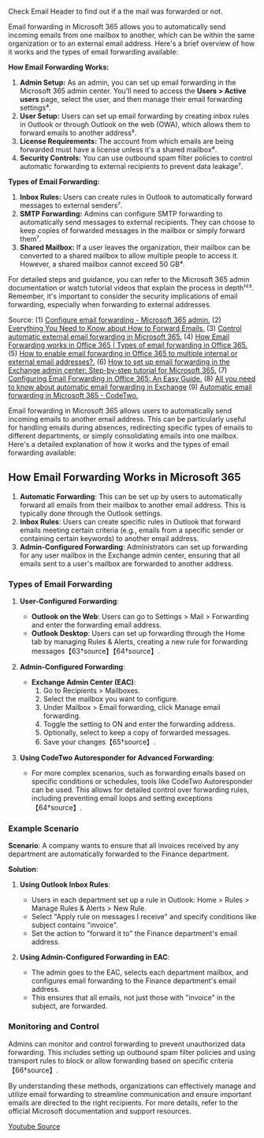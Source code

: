 Check Email Header to find out if a the mail was forwarded or not.

Email forwarding in Microsoft 365 allows you to automatically send incoming emails from one mailbox to another, which can be within the same organization or to an external email address. Here's a brief overview of how it works and the types of email forwarding available:

**How Email Forwarding Works:**
1. **Admin Setup:** As an admin, you can set up email forwarding in the Microsoft 365 admin center. You'll need to access the **Users > Active users** page, select the user, and then manage their email forwarding settings⁴.
2. **User Setup:** Users can set up email forwarding by creating inbox rules in Outlook or through Outlook on the web (OWA), which allows them to forward emails to another address⁵.
3. **License Requirements:** The account from which emails are being forwarded must have a license unless it's a shared mailbox⁴.
4. **Security Controls:** You can use outbound spam filter policies to control automatic forwarding to external recipients to prevent data leakage⁷.

**Types of Email Forwarding:**
1. **Inbox Rules:** Users can create rules in Outlook to automatically forward messages to external senders⁷.
2. **SMTP Forwarding:** Admins can configure SMTP forwarding to automatically send messages to external recipients. They can choose to keep copies of forwarded messages in the mailbox or simply forward them⁷.
3. **Shared Mailbox:** If a user leaves the organization, their mailbox can be converted to a shared mailbox to allow multiple people to access it. However, a shared mailbox cannot exceed 50 GB⁴.

For detailed steps and guidance, you can refer to the Microsoft 365 admin documentation or watch tutorial videos that explain the process in depth¹²³. Remember, it's important to consider the security implications of email forwarding, especially when forwarding to external addresses.

Source: 
(1) [Configure email forwarding - Microsoft 365 admin.](https://learn.microsoft.com/en-us/microsoft-365/admin/email/configure-email-forwarding?view=o365-worldwide.)
(2) [Everything You Need to Know about How to Forward Emails.](https://www.microsoft.com/en-us/microsoft-365-life-hacks/organization/how-to-forward-emails.)
(3) [Control automatic external email forwarding in Microsoft 365.](https://learn.microsoft.com/en-us/defender-office-365/outbound-spam-policies-external-email-forwarding.)
(4) [How Email Forwarding works in Office 365 | Types of email forwarding in Office 365.](https://www.youtube.com/watch?v=fq5LAOlwILU.)
(5) [How to enable email forwarding in Office 365 to multiple internal or external email addresses?.](https://www.youtube.com/watch?v=C45TmddsC4g.)
(6) [How to set up email forwarding in the Exchange admin center: Step-by-step tutorial for Microsoft 365.](https://www.youtube.com/watch?v=GDVsbMBdoMY.)
(7) [Configuring Email Forwarding in Office 365: An Easy Guide.](https://www.sharepointdiary.com/2021/11/configuring-email-forwarding-in-office-365.html.)
(8) [All you need to know about automatic email forwarding in Exchange](https://techcommunity.microsoft.com/t5/exchange-team-blog/all-you-need-to-know-about-automatic-email-forwarding-in/ba-p/2074888.)
(9) [Automatic email forwarding in Microsoft 365 - CodeTwo.](https://www.codetwo.com/admins-blog/automatic-email-forwarding-microsoft-365/.)




Email forwarding in Microsoft 365 allows users to automatically send incoming emails to another email address. This can be particularly useful for handling emails during absences, redirecting specific types of emails to different departments, or simply consolidating emails into one mailbox. Here's a detailed explanation of how it works and the types of email forwarding available:

## How Email Forwarding Works in Microsoft 365

1. **Automatic Forwarding**: This can be set up by users to automatically forward all emails from their mailbox to another email address. This is typically done through the Outlook settings.
2. **Inbox Rules**: Users can create specific rules in Outlook that forward emails meeting certain criteria (e.g., emails from a specific sender or containing certain keywords) to another email address.
3. **Admin-Configured Forwarding**: Administrators can set up forwarding for any user mailbox in the Exchange admin center, ensuring that all emails sent to a user's mailbox are forwarded to another address.

### Types of Email Forwarding

1. **User-Configured Forwarding**:
   - **Outlook on the Web**: Users can go to Settings > Mail > Forwarding and enter the forwarding email address.
   - **Outlook Desktop**: Users can set up forwarding through the Home tab by managing Rules & Alerts, creating a new rule for forwarding messages【63†source】【64†source】.

2. **Admin-Configured Forwarding**:
   - **Exchange Admin Center (EAC)**:
     1. Go to Recipients > Mailboxes.
     2. Select the mailbox you want to configure.
     3. Under Mailbox > Email forwarding, click Manage email forwarding.
     4. Toggle the setting to ON and enter the forwarding address.
     5. Optionally, select to keep a copy of forwarded messages.
     6. Save your changes【65†source】.

3. **Using CodeTwo Autoresponder for Advanced Forwarding**:
   - For more complex scenarios, such as forwarding emails based on specific conditions or schedules, tools like CodeTwo Autoresponder can be used. This allows for detailed control over forwarding rules, including preventing email loops and setting exceptions【64†source】.

### Example Scenario

**Scenario**: A company wants to ensure that all invoices received by any department are automatically forwarded to the Finance department.

**Solution**:
1. **Using Outlook Inbox Rules**:
   - Users in each department set up a rule in Outlook: Home > Rules > Manage Rules & Alerts > New Rule.
   - Select "Apply rule on messages I receive" and specify conditions like subject contains "invoice".
   - Set the action to "forward it to" the Finance department's email address.
   
2. **Using Admin-Configured Forwarding in EAC**:
   - The admin goes to the EAC, selects each department mailbox, and configures email forwarding to the Finance department's email address.
   - This ensures that all emails, not just those with "invoice" in the subject, are forwarded.

### Monitoring and Control

Admins can monitor and control forwarding to prevent unauthorized data forwarding. This includes setting up outbound spam filter policies and using transport rules to block or allow forwarding based on specific criteria【66†source】.

By understanding these methods, organizations can effectively manage and utilize email forwarding to streamline communication and ensure important emails are directed to the right recipients. For more details, refer to the official Microsoft documentation and support resources.

[Youtube Source](https://www.youtube.com/watch?v=fq5LAOlwILU&list=PL5oyXP-xEiGBt94O8rfGtJT2yfkjiRY2W&index=14)
